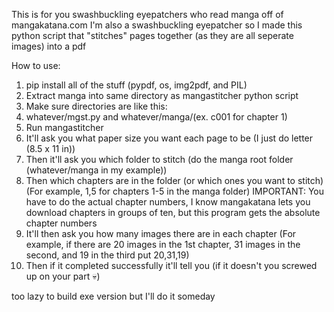 This is for you swashbuckling eyepatchers who read manga off of mangakatana.com
I'm also a swashbuckling eyepatcher so I made this python script that "stitches" pages together (as they are all seperate images) into a pdf

How to use:
  1. pip install all of the stuff (pypdf, os, img2pdf, and PIL)
  2. Extract manga into same directory as mangastitcher python script
  3. Make sure directories are like this:
  4. whatever/mgst.py and whatever/manga/(ex. c001 for chapter 1)
  5. Run mangastitcher
  6. It'll ask you what paper size you want each page to be (I just do letter (8.5 x 11 in))
  7. Then it'll ask you which folder to stitch (do the manga root folder (whatever/manga in my example))
  8. Then which chapters are in the folder (or which ones you want to stitch) (For example, 1,5 for chapters 1-5 in the manga folder) IMPORTANT: You have to do the actual chapter numbers, I know mangakatana lets you download chapters in groups of ten, but this program gets the absolute chapter numbers
  9. It'll then ask you how many images there are in each chapter (For example, if there are 20 images in the 1st chapter, 31 images in the second, and 19 in the third put 20,31,19)
  10. Then if it completed successfully it'll tell you (if it doesn't you screwed up on your part 💀)

too lazy to build exe version but I'll do it someday
